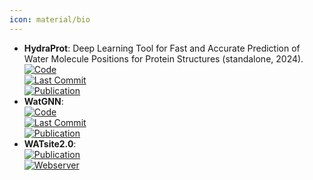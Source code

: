 ```yaml
---
icon: material/bio
---
```


- **HydraProt**: Deep Learning Tool for Fast and Accurate Prediction of Water Molecule Positions for Protein Structures (standalone, 2024).  
	[![Code](https://img.shields.io/github/stars/azamanos/HydraProt?style=for-the-badge&logo=github)](https://github.com/azamanos/HydraProt)  
	[![Last Commit](https://img.shields.io/github/last-commit/azamanos/HydraProt?style=for-the-badge&logo=github)](https://github.com/azamanos/HydraProt)  
	[![Publication](https://img.shields.io/badge/Publication-Citations:0-blue?style=for-the-badge&logo=bookstack)](https://doi.org/10.5281/zenodo.10517963)  
- **WatGNN**:   
	[![Code](https://img.shields.io/github/stars/shadow1229/WatGNN?style=for-the-badge&logo=github)](https://github.com/shadow1229/WatGNN)  
	[![Last Commit](https://img.shields.io/github/last-commit/shadow1229/WatGNN?style=for-the-badge&logo=github)](https://github.com/shadow1229/WatGNN)  
	[![Publication](https://img.shields.io/badge/Publication-Citations:0-blue?style=for-the-badge&logo=bookstack)](https://doi.org/10.1101/2024.03.25.586555v1)  
- **WATsite2.0**:   
	[![Publication](https://img.shields.io/badge/Publication-Citations:14-blue?style=for-the-badge&logo=bookstack)](https://doi.org/10.1007/978-1-4939-7015-5_10)  
	[![Webserver](https://img.shields.io/badge/Webserver-offline-red?style=for-the-badge&logo=xamarin&logoColor=red)](http://people.pharmacy.purdue.edu/~mlill/software/watsite/version2.shtml)  
